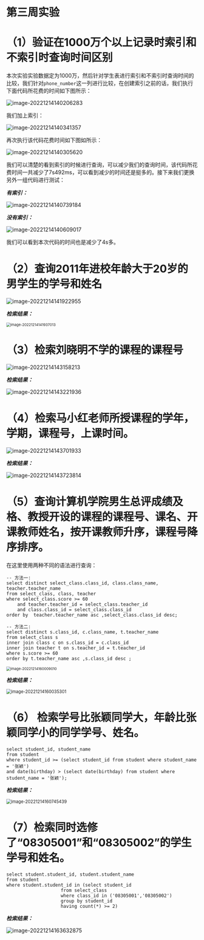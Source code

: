 # 第三周实验

# （1）验证在1000万个以上记录时索引和不索引时查询时间区别

​	本次实验实验数据定为1000万，然后针对学生表进行索引和不索引时查询时间的比较，我们针对`phone_number`这一列进行比较，在创建索引之前的话，我们执行下面代码所花费的时间如下图所示：

![image-20221214140206283](C:\Users\z1769\AppData\Roaming\Typora\typora-user-images\image-20221214140206283.png)

我们加上索引：

![image-20221214140341357](C:\Users\z1769\AppData\Roaming\Typora\typora-user-images\image-20221214140341357.png)

再次执行该代码花费时间如下图如所示：

![image-20221214140305620](C:\Users\z1769\AppData\Roaming\Typora\typora-user-images\image-20221214140305620.png)

我们可以清楚的看到索引的时候进行查询，可以减少我们的查询时间，该代码所花费时间一共减少了7s492ms，可以看到减少的时间还是挺多的。接下来我们更换另外一组代码进行测试：

***有索引：***

![image-20221214140739184](C:\Users\z1769\AppData\Roaming\Typora\typora-user-images\image-20221214140739184.png)

***没有索引：***

![image-20221214140609017](C:\Users\z1769\AppData\Roaming\Typora\typora-user-images\image-20221214140609017.png)

我们可以看到本次代码的时间也是减少了4s多。

# （2）查询2011年进校年龄大于20岁的男学生的学号和姓名

<img src="C:\Users\z1769\AppData\Roaming\Typora\typora-user-images\image-20221214141922955.png" alt="image-20221214141922955"  />

***检索结果：***

<img src="C:\Users\z1769\AppData\Roaming\Typora\typora-user-images\image-20221214141937013.png" alt="image-20221214141937013" style="zoom:67%;" />

# （3）检索刘晓明不学的课程的课程号

![image-20221214143158213](C:\Users\z1769\AppData\Roaming\Typora\typora-user-images\image-20221214143158213.png)

***检索结果：***

![image-20221214143221936](C:\Users\z1769\AppData\Roaming\Typora\typora-user-images\image-20221214143221936.png)

# （4）检索马小红老师所授课程的学年，学期，课程号，上课时间。

![image-20221214143701933](C:\Users\z1769\AppData\Roaming\Typora\typora-user-images\image-20221214143701933.png)

***检索结果：***

![image-20221214143723814](C:\Users\z1769\AppData\Roaming\Typora\typora-user-images\image-20221214143723814.png)

# （5）查询计算机学院男生总评成绩及格、教授开设的课程的课程号、课名、开课教师姓名，按开课教师升序，课程号降序排序。

在这里使用两种不同的语法进行查询：

```mysql
-- 方法一:
select distinct select_class.class_id, class.class_name, teacher.teacher_name
from select_class, class, teacher
where select_class.score >= 60
    and teacher.teacher_id = select_class.teacher_id
    and class.class_id = select_class.class_id
order by  teacher.teacher_name asc ,select_class.class_id desc;

-- 方法二:
select distinct s.class_id, c.class_name, t.teacher_name
from select_class s
inner join class c on s.class_id = c.class_id
inner join teacher t on s.teacher_id = t.teacher_id
where s.score >= 60
order by t.teacher_name asc ,s.class_id desc ;
```

<img src="C:\Users\z1769\AppData\Roaming\Typora\typora-user-images\image-20221214160009010.png" alt="image-20221214160009010" style="zoom:67%;" />

***检索结果：***

<img src="C:\Users\z1769\AppData\Roaming\Typora\typora-user-images\image-20221214160035301.png" alt="image-20221214160035301" style="zoom:80%;" />

# （6） 检索学号比张颖同学大，年龄比张颖同学小的同学学号、姓名。

```mysql
select student_id, student_name
from student
where student_id >= (select student_id from student where student_name = '张颖')
and date(birthday) > (select date(birthday) from student where student_name = '张颖');
```

***检索结果：***

<img src="C:\Users\z1769\AppData\Roaming\Typora\typora-user-images\image-20221214160745439.png" alt="image-20221214160745439" style="zoom:80%;" />

# （7）检索同时选修了“08305001”和“08305002”的学生学号和姓名。

```mysql
select student.student_id, student.student_name
from student
where student.student_id in (select student_id
                    from select_class
                    where class_id in ('08305001','08305002')
                    group by student_id
                    having count(*) >= 2)
```

***检索结果：***

![image-20221214163632875](C:\Users\z1769\AppData\Roaming\Typora\typora-user-images\image-20221214163632875.png)